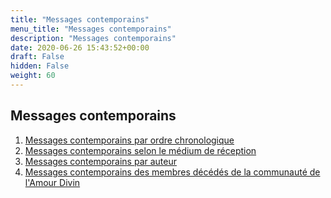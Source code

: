 ```yaml
---
title: "Messages contemporains"
menu_title: "Messages contemporains"
description: "Messages contemporains"
date: 2020-06-26 15:43:52+00:00
draft: False
hidden: False
weight: 60
---
```

## Messages contemporains

1. [Messages contemporains par ordre chronologique](/fr-contemporary-messages/fr-contemporary-messages-by-date-order/)
2. [Messages contemporains selon le médium de réception](/fr-contemporary-messages/6-2-fr-contemporary-messages-per-medium/)
3. [Messages contemporains par auteur](/fr-contemporary-messages/6-3-fr-contemporary-messages-by-author/)
4. [Messages contemporains des membres décédés de la communauté de l'Amour Divin](/fr-contemporary-messages/6-4-fr-contemporary-messages-by-elders/)
